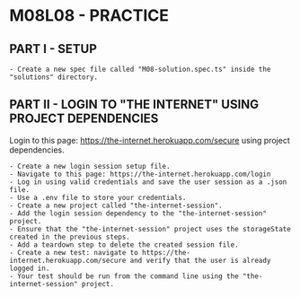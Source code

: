 # M08L08 - PRACTICE

## PART I - SETUP

    - Create a new spec file called "M08-solution.spec.ts" inside the "solutions" directory.

## PART II - LOGIN TO "THE INTERNET" USING PROJECT DEPENDENCIES

Login to this page: https://the-internet.herokuapp.com/secure using project dependencies.

    - Create a new login session setup file.
    - Navigate to this page: https://the-internet.herokuapp.com/login
    - Log in using valid credentials and save the user session as a .json file.
    - Use a .env file to store your credentials.
    - Create a new project called "the-internet-session".
    - Add the login session dependency to the "the-internet-session" project.
    - Ensure that the "the-internet-session" project uses the storageState created in the previous steps.
    - Add a teardown step to delete the created session file.
    - Create a new test: navigate to https://the-internet.herokuapp.com/secure and verify that the user is already logged in.
    - Your test should be run from the command line using the "the-internet-session" project.
